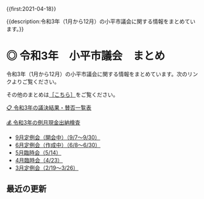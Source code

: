 {{first:2021-04-18}}

{{description:令和3年（1月から12月）の小平市議会に関する情報をまとめています。}}

# ◎ 令和3年　小平市議会　まとめ

令和3年（1月から12月）の小平市議会に関する情報をまとめています。次のリンクよりご覧ください。

その他のまとめは[［こちら］](https://yasutakeyohei.com/books/)をご覧ください。

[📋 令和3年の議決結果・賛否一覧表](./kekka-ichiran.md)

[💰 令和3年の例月現金出納検査](./reigetu.md)

- [9月定例会（開会中）（9/7～9/30）](./20210907_teireikai/index.md)
- [6月定例会（作成中）（6/8～6/30）](./20210608_teireikai/index.md)
- [5月臨時会（5/14）](./20210514_rinjikai/index.md)
- [4月臨時会（4/23）](./20210423_rinjikai/index.md)
- [3月定例会（2/19～3/26）](./20210219_teireikai/index.md)

## 最近の更新
<!-- recent updates -->